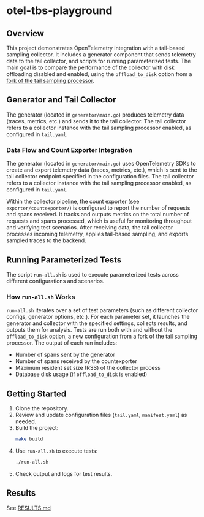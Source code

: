 # otel-tbs-playground

## Overview
This project demonstrates OpenTelemetry integration with a tail-based sampling collector. It includes a generator component that sends telemetry data to the tail collector, and scripts for running parameterized tests. The main goal is to compare the performance of the collector with disk offloading disabled and enabled, using the `offload_to_disk` option from a [fork of the tail sampling processor](https://github.com/open-telemetry/opentelemetry-collector-contrib/compare/main...carsonip:opentelemetry-collector-contrib:tailsampling-pebble).

## Generator and Tail Collector
The generator (located in `generator/main.go`) produces telemetry data (traces, metrics, etc.) and sends it to the tail collector. The tail collector refers to a collector instance with the tail sampling processor enabled, as configured in `tail.yaml`.

### Data Flow and Count Exporter Integration
The generator (located in `generator/main.go`) uses OpenTelemetry SDKs to create and export telemetry data (traces, metrics, etc.), which is sent to the tail collector endpoint specified in the configuration files. The tail collector refers to a collector instance with the tail sampling processor enabled, as configured in `tail.yaml`.

Within the collector pipeline, the count exporter (see `exporter/countexporter/`) is configured to report the number of requests and spans received. It tracks and outputs metrics on the total number of requests and spans processed, which is useful for monitoring throughput and verifying test scenarios. After receiving data, the tail collector processes incoming telemetry, applies tail-based sampling, and exports sampled traces to the backend.

## Running Parameterized Tests
The script `run-all.sh` is used to execute parameterized tests across different configurations and scenarios.

### How `run-all.sh` Works
`run-all.sh` iterates over a set of test parameters (such as different collector configs, generator options, etc.). For each parameter set, it launches the generator and collector with the specified settings, collects results, and outputs them for analysis. Tests are run both with and without the `offload_to_disk` option, a new configuration from a fork of the tail sampling processor. The output of each run includes:
- Number of spans sent by the generator
- Number of spans received by the countexporter
- Maximum resident set size (RSS) of the collector process
- Database disk usage (if `offload_to_disk` is enabled)

## Getting Started
1. Clone the repository.
2. Review and update configuration files (`tail.yaml`, `manifest.yaml`) as needed.
3. Build the project:
   ```bash
   make build
   ```
4. Use `run-all.sh` to execute tests:
   ```bash
   ./run-all.sh
   ```
5. Check output and logs for test results.

## Results

See [RESULTS.md](./RESULTS.md)

